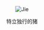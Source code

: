 
<br />

<br />

<p align="center">
  <img src="https://img.shields.io/badge/-Jie-green" alt="Jie"/>
</p>

<p align="center">特立独行的猪</p>
  
<br />

<img url="https://github-readme-stats.vercel.app/api?username=Jie6&show_icons=true&theme=nord" />

<br />

<br />
